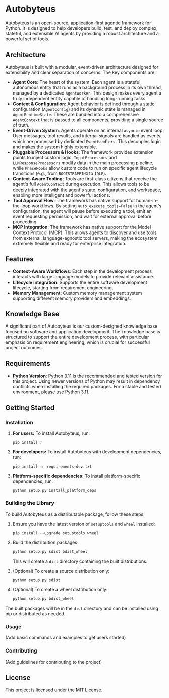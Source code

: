 # Autobyteus

Autobyteus is an open-source, application-first agentic framework for Python. It is designed to help developers build, test, and deploy complex, stateful, and extensible AI agents by providing a robust architecture and a powerful set of tools.

## Architecture

Autobyteus is built with a modular, event-driven architecture designed for extensibility and clear separation of concerns. The key components are:

-   **Agent Core**: The heart of the system. Each agent is a stateful, autonomous entity that runs as a background process in its own thread, managed by a dedicated `AgentWorker`. This design makes every agent a truly independent entity capable of handling long-running tasks.
-   **Context & Configuration**: Agent behavior is defined through a static configuration (`AgentConfig`) and its dynamic state is managed in `AgentRuntimeState`. These are bundled into a comprehensive `AgentContext` that is passed to all components, providing a single source of truth.
-   **Event-Driven System**: Agents operate on an internal `asyncio` event loop. User messages, tool results, and internal signals are handled as events, which are processed by dedicated `EventHandlers`. This decouples logic and makes the system highly extensible.
-   **Pluggable Processors & Hooks**: The framework provides extension points to inject custom logic. `InputProcessors` and `LLMResponseProcessors` modify data in the main processing pipeline, while `PhaseHooks` allow custom code to run on specific agent lifecycle transitions (e.g., from `BOOTSTRAPPING` to `IDLE`).
-   **Context-Aware Tooling**: Tools are first-class citizens that receive the agent's full `AgentContext` during execution. This allows tools to be deeply integrated with the agent's state, configuration, and workspace, enabling more intelligent and powerful actions.
-   **Tool Approval Flow**: The framework has native support for human-in-the-loop workflows. By setting `auto_execute_tools=False` in the agent's configuration, the agent will pause before executing a tool, emit an event requesting permission, and wait for external approval before proceeding.
-   **MCP Integration**: The framework has native support for the Model Context Protocol (MCP). This allows agents to discover and use tools from external, language-agnostic tool servers, making the ecosystem extremely flexible and ready for enterprise integration.

## Features

- **Context-Aware Workflows**: Each step in the development process interacts with large language models to provide relevant assistance.
- **Lifecycle Integration**: Supports the entire software development lifecycle, starting from requirement engineering.
- **Memory Management**: Custom memory management system supporting different memory providers and embeddings.

## Knowledge Base

A significant part of Autobyteus is our custom-designed knowledge base focused on software and application development. The knowledge base is structured to support the entire development process, with particular emphasis on requirement engineering, which is crucial for successful project outcomes.

## Requirements

-   **Python Version**: Python 3.11 is the recommended and tested version for this project. Using newer versions of Python may result in dependency conflicts when installing the required packages. For a stable and tested environment, please use Python 3.11.

## Getting Started

### Installation

1. **For users:**
   To install Autobyteus, run:
   ```
   pip install .
   ```

2. **For developers:**
   To install Autobyteus with development dependencies, run:
   ```
   pip install -r requirements-dev.txt
   ```

3. **Platform-specific dependencies:**
   To install platform-specific dependencies, run:
   ```
   python setup.py install_platform_deps
   ```

### Building the Library

To build Autobyteus as a distributable package, follow these steps:

1. Ensure you have the latest version of `setuptools` and `wheel` installed:
   ```
   pip install --upgrade setuptools wheel
   ```

2. Build the distribution packages:
   ```
   python setup.py sdist bdist_wheel
   ```

   This will create a `dist` directory containing the built distributions.

3. (Optional) To create a source distribution only:
   ```
   python setup.py sdist
   ```

4. (Optional) To create a wheel distribution only:
   ```
   python setup.py bdist_wheel
   ```

The built packages will be in the `dist` directory and can be installed using pip or distributed as needed.

### Usage

(Add basic commands and examples to get users started)

### Contributing

(Add guidelines for contributing to the project)

## License

This project is licensed under the MIT License.
